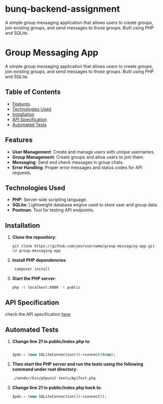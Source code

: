 # bunq-backend-assignment
A simple group messaging application that allows users to create groups, join existing groups, and send messages to those groups. Built using PHP and SQLite.

# Group Messaging App

A simple group messaging application that allows users to create groups, join existing groups, and send messages to those groups. Built using PHP and SQLite.

## Table of Contents

- [Features](#features)
- [Technologies Used](#technologies-used)
- [Installation](#installation)
- [API Specification](#api-specification)
- [Automated Tests](#automated-tests)

## Features

- **User Management**: Create and manage users with unique usernames.
- **Group Management**: Create groups and allow users to join them.
- **Messaging**: Send and check messages in group chats.
- **Error Handling**: Proper error messages and status codes for API requests.
  
## Technologies Used

- **PHP**: Server-side scripting language.
- **SQLite**: Lightweight database engine used to store user and group data.
- **Postman**: Tool for testing API endpoints.

## Installation

1. **Clone the repository**:

   ```bash
   git clone https://github.com/yourusername/group-messaging-app.git
   cd group-messaging-app

2. **Install PHP dependencies**:

   ```bash
    composer install

3. **Start the PHP server**:

    ```bash
    php -S localhost:8000 -t public
## API Specification
check the API specification [here](api_spec.yaml)

## Automated Tests

1. **Change line 21 in public/index.php to**: 
    
    ```php

    $pdo = (new SQLiteConnection())->connect(true);

2. **Then start the PHP server and run the tests using the following command under root directory**:

    ```bash
    ./vendor/bin/phpunit tests/ApiTest.php

3. **Change line 21 in public/index.php back to**: 
    
    ```php
    $pdo = (new SQLiteConnection())->connect();